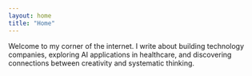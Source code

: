 ```yaml
---
layout: home
title: "Home"
---
```


<div class="intro">
  <p>Welcome to my corner of the internet. I write about building technology companies, exploring AI applications in healthcare, and discovering connections between creativity and systematic thinking.</p>
</div>